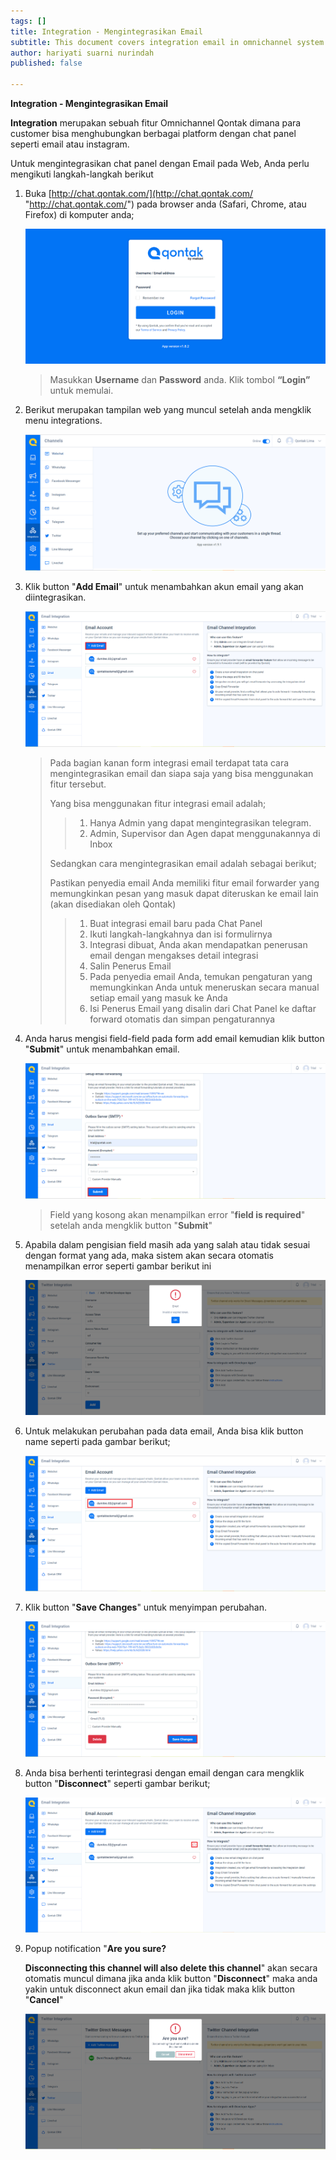 ```yaml
---
tags: []
title: Integration - Mengintegrasikan Email
subtitle: This document covers integration email in omnichannel system
author: hariyati suarni nurindah
published: false

---
```

**Integration - Mengintegrasikan Email**

**Integration** merupakan sebuah fitur Omnichannel Qontak dimana para customer bisa menghubungkan berbagai platform dengan chat panel seperti email atau instagram.

Untuk mengintegrasikan chat panel dengan Email pada Web, Anda perlu mengikuti langkah-langkah berikut

1. Buka [http://chat.qontak.com/](http://chat.qontak.com/ "http://chat.qontak.com/") pada browser anda (Safari, Chrome, atau Firefox) di komputer anda;

   ![](/uploads/login-qontak-c.png)

   > Masukkan **Username** dan **Password** anda. Klik tombol **“Login”** untuk memulai.
2. Berikut merupakan tampilan web yang muncul setelah anda mengklik menu integrations.

   ![](/uploads/integrasi.PNG)
3. Klik button "**Add Email**" untuk menambahkan akun email yang akan diintegrasikan.

   ![](/uploads/email.PNG)

   > Pada bagian kanan form integrasi email terdapat tata cara mengintegrasikan email dan siapa saja yang bisa menggunakan fitur tersebut.
   >
   > Yang bisa menggunakan fitur integrasi email adalah;
   >
   > > 1. Hanya Admin yang dapat mengintegrasikan telegram.
   > > 2. Admin, Supervisor dan Agen dapat menggunakannya di Inbox
   >
   > Sedangkan cara mengintegrasikan email adalah sebagai berikut;
   >
   > Pastikan penyedia email Anda memiliki fitur email forwarder yang memungkinkan pesan yang masuk dapat diteruskan ke email lain (akan disediakan oleh Qontak)
   >
   > > 1. Buat integrasi email baru pada Chat Panel
   > > 2. Ikuti langkah-langkahnya dan isi formulirnya
   > > 3. Integrasi dibuat, Anda akan mendapatkan penerusan email dengan mengakses detail integrasi
   > > 4. Salin Penerus Email
   > > 5. Pada penyedia email Anda, temukan pengaturan yang memungkinkan Anda untuk meneruskan secara manual setiap email yang masuk ke Anda
   > > 6. Isi Penerus Email yang disalin dari Chat Panel ke daftar forward otomatis dan simpan pengaturannya
4. Anda harus mengisi field-field pada form add email kemudian klik button "**Submit**" untuk menambahkan email.

   ![](/uploads/email1.PNG)

   > Field yang kosong akan menampilkan error "**field is required**" setelah anda mengklik button "**Submit**"
5. Apabila dalam pengisian field masih ada yang salah atau tidak sesuai dengan format yang ada, maka sistem akan secara otomatis menampilkan error seperti gambar berikut ini

   ![](/uploads/twitter7.PNG)
6. Untuk melakukan perubahan pada data email, Anda bisa klik button name seperti pada gambar berikut;

   ![](/uploads/email5.PNG)
7. Klik button "**Save Changes**" untuk menyimpan perubahan.

   ![](/uploads/email3.PNG)
8. Anda bisa berhenti terintegrasi dengan email dengan cara mengklik button "**Disconnect**" seperti gambar berikut;

   ![](/uploads/email6.PNG)
9. Popup notification "**Are you sure?**

   **Disconnecting this channel will also delete this channel**" akan secara otomatis muncul dimana jika anda klik button "**Disconnect**" maka anda yakin untuk disconnect akun email dan jika tidak maka klik button "**Cancel**"

   ![](/uploads/twitter6-1.PNG)